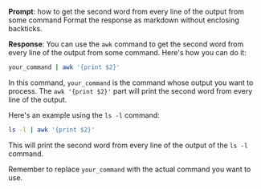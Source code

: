 
**Prompt**: how to get the second word from every line of the output from some command Format the response as markdown without enclosing backticks.

**Response**:
You can use the `awk` command to get the second word from every line of the output from some command. Here's how you can do it:

```bash
your_command | awk '{print $2}'
```

In this command, `your_command` is the command whose output you want to process. The `awk '{print $2}'` part will print the second word from every line of the output.

Here's an example using the `ls -l` command:

```bash
ls -l | awk '{print $2}'
```

This will print the second word from every line of the output of the `ls -l` command.

Remember to replace `your_command` with the actual command you want to use.


